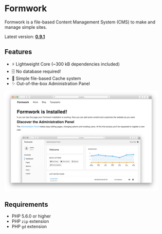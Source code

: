 # Formwork
Formwork is a file-based Content Management System (CMS) to make and manage simple sites.

Latest version: [**0.9.1**](https://github.com/giuscris/formwork/releases/tag/0.9.1)

## Features
 * ⚡️ Lightweight Core (~300 kB dependencies included)
 * 🗄 No database required!
 * 📑 Simple file-based Cache system
 * ✨ Out-of-the-box Administration Panel

![](assets/images/formwork.png)

## Requirements
 * PHP 5.6.0 or higher
 * PHP `zip` extension
 * PHP `gd` extension
